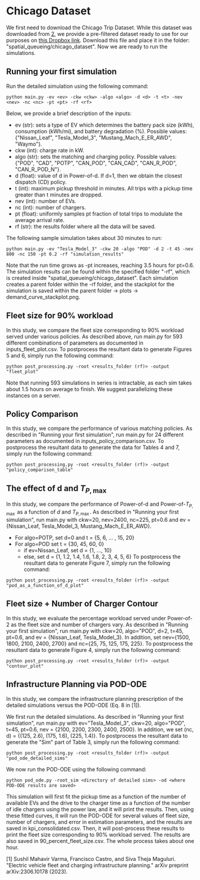 # Chicago Dataset
We first need to download the Chicago Trip Dataset. While this dataset was downloaded from [2](https://data.cityofchicago.org/Transportation/Transportation-Network-Providers-Trips-2018-2022-/m6dm-c72p/about_data), we provide a pre-filtered dataset ready to use for our purposes on [this Dropbox link](https://www.dropbox.com/scl/fo/137ug19aq72zxsqr3zh54/ABKw2E8-hdDSjoqj7iU0cSM?rlkey=lxbtdw5a0uko44zd92m04y31z&st=jjbzieyc&dl=0). Download this file and place it in the folder: "spatial_queueing/chicago_dataset". Now we are ready to run the simulations.

## Running your first simulation
Run the detailed simulation using the following command:
```
python main.py -ev <ev> -ckw <ckw> -algo <algo> -d <d> -t <t> -nev <nev> -nc <nc> -pt <pt> -rf <rf>
```
Below, we provide a brief description of the inputs:
- ev (str): sets a type of EV which determines the battery pack size (kWh), consumption (kWh/mi), and battery degradation (%). Possible values: {"Nissan_Leaf", "Tesla_Model_3", "Mustang_Mach_E_ER_AWD", "Waymo"}.
- ckw (int): charge rate in kW.
- algo (str): sets the matching and charging policy. Possible values: {"POD",  "CAD", "POTP", "CAN_POD",  "CAN_CAD", "CAN_R_POD", "CAN_R_POD_N"}.
- d (float): value of d in Power-of-d. If d=1, then we obtain the closest dispatch (CD) policy.
- t (int): maximum pickup threshold in minutes. All trips with a pickup time greater than t minutes are dropped. 
- nev (int): number of EVs.
- nc (int): number of chargers.
- pt (float): uniformly samples pt fraction of total trips to modulate the average arrival rate.
- rf (str): the results folder where all the data will be saved.

The following sample simulation takes about 30 minutes to run:
```
python main.py -ev "Tesla_Model_3" -ckw 20 -algo "POD" -d 2 -t 45 -nev 800 -nc 150 -pt 0.2 -rf "simulation_results"
```
Note that the run time grows as -pt increases, reaching 3.5 hours for pt=0.6. The simulation results can be found within the specified folder "-rf", which is created inside "spatial_queueing/chicago_dataset". Each simulation creates a parent folder within the -rf folder, and the stackplot for the simulation is saved within the parent folder -> plots -> demand_curve_stackplot.png.

## Fleet size for 90% workload
In this study, we compare the fleet size corresponding to 90% workload served under various policies. As described above, run main.py for 593 different combinations of parameters as documented in inputs_fleet_plot.csv. To postprocess the resultant data to generate Figures 5 and 6, simply run the following command:
```
python post_processing.py -root <results_folder (rf)> -output "fleet_plot"
```

Note that running 593 simulations in series is intractable, as each sim takes about 1.5 hours on average to finish. We suggest parallelizing these instances on a server.


## Policy Comparison
In this study, we compare the performance of various matching policies. As described in "Running your first simulation", run main.py for 24 different parameters as documented in inputs_policy_comparison.csv. To postprocess the resultant data to generate the data for Tables 4 and 7, simply run the following command:
```
python post_processing.py -root <results_folder (rf)> -output "policy_comparison_table"
```

## The effect of d and $T_{P, \max}$
In this study, we compare the performance of Power-of-d and Power-of-$T_{P, \max}$ as a function of $d$ and $T_{P, \max}$. As described in "Running your first simulation", run main.py with ckw=20, nev=2400, nc=225, pt=0.6
and ev = {Nissan_Leaf, Tesla_Model_3, Mustang_Mach_E_ER_AWD}.
- For algo=POTP, set d=0 and t = {5, 6, ... , 15, 20}
- For algo=POD set t = {30, 45, 60, 0}
    - if ev=Nissan_Leaf, set d = {1, ..., 10}
    - else, set d = {1, 1.2, 1.4, 1.6, 1.8, 2, 3, 4, 5, 6}
To postprocess the resultant data to generate Figure 7, simply run the following command:
```
python post_processing.py -root <results_folder (rf)> -output "pod_as_a_function_of_d_plot"
```

## Fleet size + Number of Charger Contour
In this study, we evaluate the percentage workload served under Power-of-2 as the fleet size and number of chargers vary. As described in "Running your first simulation", run main.py with ckw=20, algo="POD", d=2, t=45, pt=0.6, and ev = {Nissan_Leaf, Tesla_Model_3}. In addition, set nev={1500, 1800, 2100, 2400, 2700} and nc={25, 75, 125, 175, 225}. To postprocess the resultant data to generate Figure 4, simply run the following command:
```
python post_processing.py -root <results_folder (rf)> -output "contour_plot"
```

## Infrastructure Planning via POD-ODE
In this study, we compare the infrastructure planning prescription of the detailed simulations versus the POD-ODE (Eq. 8 in [1]). 

We first run the detailed simulations. As described in "Running your first simulation", run main.py with ev="Tesla_Model_3", ckw=20, algo="POD", t=45, pt=0.6, nev = {2100, 2200, 2300, 2400, 2500}. In addition, we set (nc, d) = {(125, 2.6), (175, 1.6), (225, 1.4)}. To postprocess the resultant data to generate the "Sim" part of Table 3, simply run the following command:
```
python post_processing.py -root <results_folder (rf)> -output "pod_ode_detailed_sims"
```

We now run the POD-ODE using the following command:
```
python pod_ode.py -root_sim <directory of detailed sims> -od <where POD-ODE results are saved>
```
This simulation will first fit the pickup time as a function of the number of available EVs and the drive to the charger time as a function of the number of idle chargers using the power law, and it will print the results. Then, using these fitted curves, it will run the POD-ODE for several values of fleet size, number of chargers, and error in estimation parameters, and the results are saved in kpi_consolidated.csv. Then, it will post-process these results to print the fleet size corresponding to 90% workload served. The results are also saved in 90_percent_fleet_size.csv. The whole process takes about one hour.

[1] Sushil Mahavir Varma, Francisco Castro, and Siva Theja Maguluri. "Electric vehicle fleet and charging infrastructure planning." arXiv preprint arXiv:2306.10178 (2023).
